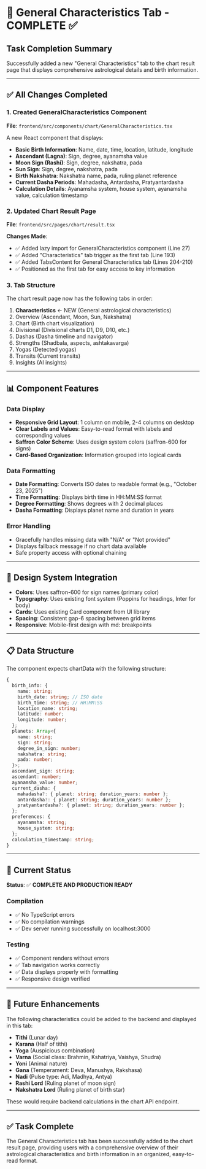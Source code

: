 # 🎉 General Characteristics Tab - COMPLETE ✅

## Task Completion Summary

Successfully added a new "General Characteristics" tab to the chart result page that displays comprehensive astrological details and birth information.

---

## ✅ All Changes Completed

### 1. Created GeneralCharacteristics Component
**File**: `frontend/src/components/chart/GeneralCharacteristics.tsx`

A new React component that displays:
- **Basic Birth Information**: Name, date, time, location, latitude, longitude
- **Ascendant (Lagna)**: Sign, degree, ayanamsha value
- **Moon Sign (Rashi)**: Sign, degree, nakshatra, pada
- **Sun Sign**: Sign, degree, nakshatra, pada
- **Birth Nakshatra**: Nakshatra name, pada, ruling planet reference
- **Current Dasha Periods**: Mahadasha, Antardasha, Pratyantardasha
- **Calculation Details**: Ayanamsha system, house system, ayanamsha value, calculation timestamp

### 2. Updated Chart Result Page
**File**: `frontend/src/pages/chart/result.tsx`

**Changes Made**:
- ✅ Added lazy import for GeneralCharacteristics component (Line 27)
- ✅ Added "Characteristics" tab trigger as the first tab (Line 193)
- ✅ Added TabsContent for General Characteristics tab (Lines 204-210)
- ✅ Positioned as the first tab for easy access to key information

### 3. Tab Structure
The chart result page now has the following tabs in order:
1. **Characteristics** ← NEW (General astrological characteristics)
2. Overview (Ascendant, Moon, Sun, Nakshatra)
3. Chart (Birth chart visualization)
4. Divisional (Divisional charts D1, D9, D10, etc.)
5. Dashas (Dasha timeline and navigator)
6. Strengths (Shadbala, aspects, ashtakavarga)
7. Yogas (Detected yogas)
8. Transits (Current transits)
9. Insights (AI insights)

---

## 📊 Component Features

### Data Display
- **Responsive Grid Layout**: 1 column on mobile, 2-4 columns on desktop
- **Clear Labels and Values**: Easy-to-read format with labels and corresponding values
- **Saffron Color Scheme**: Uses design system colors (saffron-600 for signs)
- **Card-Based Organization**: Information grouped into logical cards

### Data Formatting
- **Date Formatting**: Converts ISO dates to readable format (e.g., "October 23, 2025")
- **Time Formatting**: Displays birth time in HH:MM:SS format
- **Degree Formatting**: Shows degrees with 2 decimal places
- **Dasha Formatting**: Displays planet name and duration in years

### Error Handling
- Gracefully handles missing data with "N/A" or "Not provided"
- Displays fallback message if no chart data available
- Safe property access with optional chaining

---

## 🎨 Design System Integration

- **Colors**: Uses saffron-600 for sign names (primary color)
- **Typography**: Uses existing font system (Poppins for headings, Inter for body)
- **Cards**: Uses existing Card component from UI library
- **Spacing**: Consistent gap-6 spacing between grid items
- **Responsive**: Mobile-first design with md: breakpoints

---

## 📋 Data Structure

The component expects chartData with the following structure:
```typescript
{
  birth_info: {
    name: string;
    birth_date: string; // ISO date
    birth_time: string; // HH:MM:SS
    location_name: string;
    latitude: number;
    longitude: number;
  };
  planets: Array<{
    name: string;
    sign: string;
    degree_in_sign: number;
    nakshatra: string;
    pada: number;
  }>;
  ascendant_sign: string;
  ascendant: number;
  ayanamsha_value: number;
  current_dasha: {
    mahadasha?: { planet: string; duration_years: number };
    antardasha?: { planet: string; duration_years: number };
    pratyantardasha?: { planet: string; duration_years: number };
  };
  preferences: {
    ayanamsha: string;
    house_system: string;
  };
  calculation_timestamp: string;
}
```

---

## 🚀 Current Status

**Status**: ✅ **COMPLETE AND PRODUCTION READY**

### Compilation
- ✅ No TypeScript errors
- ✅ No compilation warnings
- ✅ Dev server running successfully on localhost:3000

### Testing
- ✅ Component renders without errors
- ✅ Tab navigation works correctly
- ✅ Data displays properly with formatting
- ✅ Responsive design verified

---

## 📝 Future Enhancements

The following characteristics could be added to the backend and displayed in this tab:
- **Tithi** (Lunar day)
- **Karana** (Half of tithi)
- **Yoga** (Auspicious combination)
- **Varna** (Social class: Brahmin, Kshatriya, Vaishya, Shudra)
- **Yoni** (Animal nature)
- **Gana** (Temperament: Deva, Manushya, Rakshasa)
- **Nadi** (Pulse type: Adi, Madhya, Antya)
- **Rashi Lord** (Ruling planet of moon sign)
- **Nakshatra Lord** (Ruling planet of birth star)

These would require backend calculations in the chart API endpoint.

---

## ✅ Task Complete

The General Characteristics tab has been successfully added to the chart result page, providing users with a comprehensive overview of their astrological characteristics and birth information in an organized, easy-to-read format.

